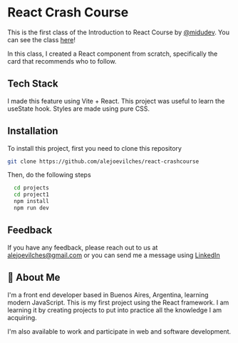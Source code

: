 # React Crash Course

This is the first class of the Introduction to React Course by [@midudev](https://github.com/midudev). You can see the class [here](https://www.youtube.com/watch?v=7iobxzd_2wY&list=PLUofhDIg_38q4D0xNWp7FEHOTcZhjWJ29&index=1)!

In this class, I created a React component from scratch, specifically the card that recommends who to follow.



## Tech Stack

I made this feature using Vite + React. This project was useful to learn the useState hook. Styles are made using pure CSS.


## Installation

To install this project, first you need to clone this repository

```bash
git clone https://github.com/alejoevilches/react-crashcourse
```
Then, do the following steps
```bash
  cd projects
  cd project1
  npm install
  npm run dev
```
    
## Feedback

If you have any feedback, please reach out to us at alejoevilches@gmail.com or you can send me a message using [LinkedIn](https://www.linkedin.com/in/alejo-ezequiel-vilches-189b3277/)


## 🚀 About Me
I'm a front end developer based in Buenos Aires, Argentina, learning modern JavaScript. This is my first project using the React framework. I am learning it by creating projects to put into practice all the knowledge I am acquiring.

I'm also available to work and participate in web and software development.

